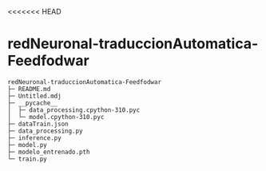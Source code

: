 <<<<<<< HEAD
# redNeuronal-traduccionAutomatica-Feedfodwar
```
redNeuronal-traduccionAutomatica-Feedfodwar
├─ README.md
├─ Untitled.mdj
├─ __pycache__
│  ├─ data_processing.cpython-310.pyc
│  └─ model.cpython-310.pyc
├─ dataTrain.json
├─ data_processing.py
├─ inference.py
├─ model.py
├─ modelo_entrenado.pth
└─ train.py

